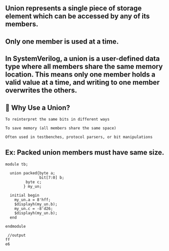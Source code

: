 ## Union represents a single piece of storage element which can be accessed by any of its members.
## Only one member is used at a time.

## In SystemVerilog, a union is a user-defined data type where all members share the same memory location. This means only one member holds a valid value at a time, and writing to one member overwrites the others.

## 🔹 Why Use a Union?
```
To reinterpret the same bits in different ways

To save memory (all members share the same space)

Often used in testbenches, protocol parsers, or bit manipulations
```
## Ex: Packed union members must have same size.
```
module tb;
  
  union packed{byte a;
               bit[7:0] b;
         byte c;
        } my_un;
  
  initial begin
    my_un.a = 8'hff;
    $displayh(my_un.b);
    my_un.c = -8'd26;
    $displayh(my_un.b);
  end
  
endmodule

 //output
ff
e6
```
